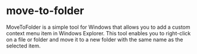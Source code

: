 # move-to-folder
MoveToFolder is a simple tool for Windows that allows you to add a custom context menu item in Windows Explorer. This tool enables you to right-click on a file or folder and move it to a new folder with the same name as the selected item.
